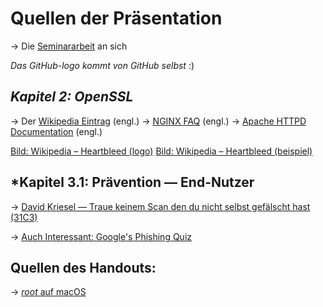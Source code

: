 # Quellen der Präsentation

→ Die [Seminararbeit](../arbeit/Aɴɢʀɪғғssᴢᴇɴᴀʀɪᴇɴ_ᴀᴜғ_ᴇᴛᴀʙʟɪᴇʀᴛᴇ_Nᴇᴛᴢᴡᴇʀᴋᴘʀᴏᴛᴏᴋᴏʟʟᴇ.ᴘᴅғ) an sich 

*Das GitHub-logo kommt von GitHub selbst* :) 

## *Kapitel 2: OpenSSL*

→ Der [Wikipedia Eintrag](https://en.wikipedia.org/wiki/OpenSSL) (engl.)
→ [NGINX FAQ](https://nginx.org/en/docs/http/ngx_http_ssl_module.html) (engl.)
→ [Apache HTTPD Documentation](https://httpd.apache.org/docs/2.4/ssl/) (engl.)

[Bild: Wikipedia – Heartbleed (logo)](https://en.wikipedia.org/wiki/Heartbleed#/media/File:Heartbleed.svg)
[Bild: Wikipedia – Heartbleed (beispiel)](https://en.wikipedia.org/wiki/Heartbleed#/media/File:Simplified_Heartbleed_explanation.svg)

## *Kapitel 3.1: Prävention — End-Nutzer

→ [David Kriesel — Traue keinem Scan den du nicht selbst gefälscht hast (31C3)](https://www.youtube.com/watch?v=7FeqF1-Z1g0)

→ [Auch Interessant: Google's Phishing Quiz](https://phishingquiz.withgoogle.com/)

## Quellen des Handouts:

→ [*root* auf macOS](https://support.apple.com/en-us/HT204012)  
